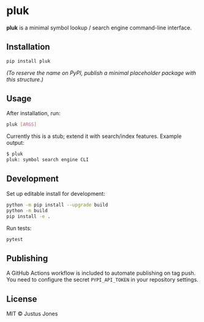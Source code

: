 # pluk

**pluk** is a minimal symbol lookup / search engine command-line interface.

## Installation

```bash
pip install pluk
```

*(To reserve the name on PyPI, publish a minimal placeholder package with this structure.)*

## Usage

After installation, run:

```bash
pluk [ARGS]
```

Currently this is a stub; extend it with search/index features. Example output:

```bash
$ pluk
pluk: symbol search engine CLI
```

## Development

Set up editable install for development:

```bash
python -m pip install --upgrade build
python -m build
pip install -e .
```

Run tests:

```bash
pytest
```

## Publishing

A GitHub Actions workflow is included to automate publishing on tag push. You need to configure the secret `PYPI_API_TOKEN` in your repository settings.

## License

MIT © Justus Jones
